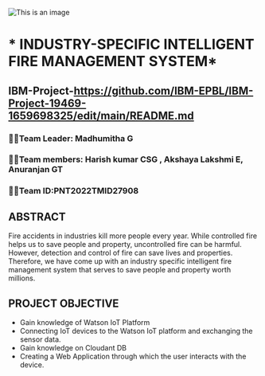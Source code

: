 ![This is an image](https://user-images.githubusercontent.com/113886885/201464675-de2148ba-70e6-44b3-8a1b-4c29c09ad3c3.png)
# * INDUSTRY-SPECIFIC INTELLIGENT FIRE MANAGEMENT SYSTEM*
## IBM-Project-https://github.com/IBM-EPBL/IBM-Project-19469-1659698325/edit/main/README.md
### :man_student:Team Leader: Madhumitha G
### :man_student:Team members: Harish kumar CSG , Akshaya Lakshmi E, Anuranjan GT
### :man_student:Team ID:PNT2022TMID27908
## ABSTRACT
Fire accidents in industries kill more people every year. While controlled fire helps us to save people and property, uncontrolled fire can be harmful. However, detection and control of fire can save lives and properties. Therefore, we have come up with an industry specific intelligent fire management system that serves to save people and property worth millions.
## PROJECT OBJECTIVE
* Gain knowledge of Watson IoT Platform
* Connecting IoT devices to the Watson IoT platform and exchanging the sensor data.
* Gain knowledge on Cloudant DB
* Creating a Web Application through which the user interacts with the device.

